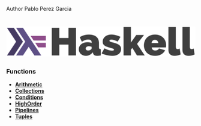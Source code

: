 Author Pablo Perez Garcia

# ![My image](img/haskell-logo.svg)

### Functions

* **[Arithmetic](src/ArithmeticFunction.hs)**
* **[Collections](src/CollectionFunctions.hs)**
* **[Conditions](src/ConditionsFunction.hs)**
* **[HighOrder](src/HighOrderFunctionsFeature.hs)**
* **[Pipelines](src/PipelineFunctions.hs)**
* **[Tuples](src/TuplesFunctions.hs)**


